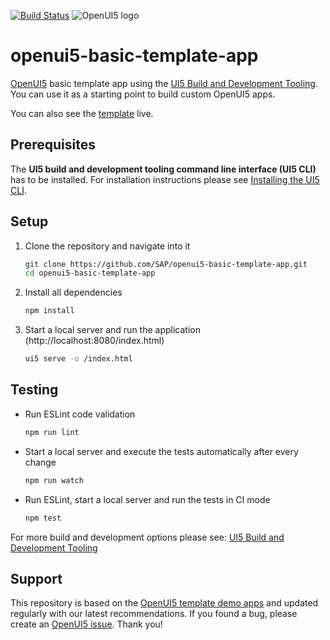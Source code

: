 [![Build Status](https://travis-ci.org/SAP/openui5-basic-template-app.svg?branch=master)](https://travis-ci.org/SAP/openui5-basic-template-app)
![OpenUI5 logo](http://openui5.org/images/OpenUI5_new_big_side.png)

# openui5-basic-template-app
[OpenUI5](https://github.com/SAP/openui5) basic template app using the [UI5 Build and Development Tooling](https://github.com/SAP/ui5-tooling). You can use it as a starting point to build custom OpenUI5 apps.

You can also see the [template](https://sap.github.io/openui5-basic-template-app) live.

## Prerequisites
The **UI5 build and development tooling command line interface (UI5 CLI)** has to be installed.
For installation instructions please see [Installing the UI5 CLI](https://github.com/SAP/ui5-tooling#installing-the-ui5-cli).

## Setup
1. Clone the repository and navigate into it
    ```sh
    git clone https://github.com/SAP/openui5-basic-template-app.git
    cd openui5-basic-template-app
    ```
1. Install all dependencies
    ```sh
    npm install
    ```

1. Start a local server and run the application (http://localhost:8080/index.html)
    ```sh
    ui5 serve -o /index.html
    ```

## Testing
* Run ESLint code validation
    ```sh
    npm run lint
    ```
* Start a local server and execute the tests automatically after every change
    ```sh
    npm run watch
    ```
* Run ESLint, start a local server and run the tests in CI mode
    ```sh
    npm test
    ```

For more build and development options please see: [UI5 Build and Development Tooling](https://github.com/SAP/ui5-tooling)

## Support
This repository is based on the [OpenUI5 template demo apps](https://openui5.hana.ondemand.com/demoapps.html) and updated regularly with our latest recommendations. 
If you found a bug, please create an [OpenUI5 issue](https://github.com/sap/openui5/issues). Thank you!
